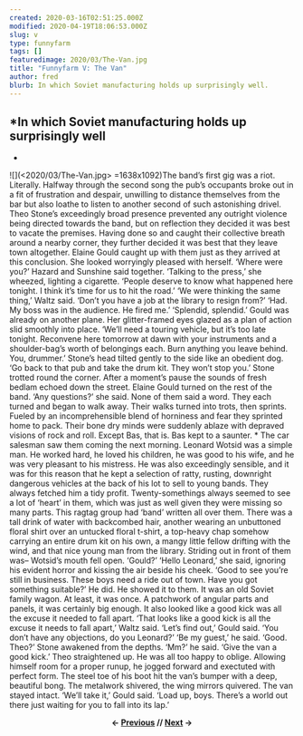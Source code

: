 ```yaml
---
created: 2020-03-16T02:51:25.000Z
modified: 2020-04-19T18:06:53.000Z
slug: v
type: funnyfarm
tags: []
featuredimage: 2020/03/The-Van.jpg
title: "Funnyfarm V: The Van"
author: fred
blurb: In which Soviet manufacturing holds up surprisingly well.
---
```

## *In which Soviet manufacturing holds up surprisingly well<br>
*
![](<2020/03/The-Van.jpg> =1638x1092)The band’s first gig was a riot. Literally. Halfway through the second song the pub’s occupants broke out in a fit of frustration and despair, unwilling to distance themselves from the bar but also loathe to listen to another second of such astonishing drivel.
Theo Stone’s exceedingly broad presence prevented any outright violence being directed towards the band, but on reflection they decided it was best to vacate the premises. Having done so and caught their collective breath around a nearby corner, they further decided it was best that they leave town altogether.
Elaine Gould caught up with them just as they arrived at this conclusion. She looked worryingly pleased with herself.
‘Where were you?’ Hazard and Sunshine said together.
‘Talking to the press,’ she wheezed, lighting a cigarette. ‘People deserve to know what happened here tonight. I think it’s time for us to hit the road.’
‘We were thinking the same thing,’ Waltz said.
‘Don’t you have a job at the library to resign from?’
‘Had. My boss was in the audience. He fired me.’
‘Splendid, splendid.’ Gould was already on another plane. Her glitter-framed eyes glazed as a plan of action slid smoothly into place.
‘We’ll need a touring vehicle, but it’s too late tonight. Reconvene here tomorrow at dawn with your instruments and a shoulder-bag’s worth of belongings each. Burn anything you leave behind. You, drummer.’ Stone’s head tilted gently to the side like an obedient dog. ‘Go back to that pub and take the drum kit. They won’t stop you.’
Stone trotted round the corner. After a moment’s pause the sounds of fresh bedlam echoed down the street. Elaine Gould turned on the rest of the band.
‘Any questions?’ she said.
None of them said a word. They each turned and began to walk away. Their walks turned into trots, then sprints. Fueled by an incomprehensible blend of horniness and fear they sprinted home to pack. Their bone dry minds were suddenly ablaze with depraved visions of rock and roll. Except Bas, that is. Bas kept to a saunter.
\*
The car salesman saw them coming the next morning.
Leonard Wotsid was a simple man. He worked hard, he loved his children, he was good to his wife, and he was very pleasant to his mistress.
He was also exceedingly sensible, and it was for this reason that he kept a selection of ratty, rusting, downright dangerous vehicles at the back of his lot to sell to young bands. They always fetched him a tidy profit. Twenty-somethings always seemed to see a lot of ‘heart’ in them, which was just as well given they were missing so many parts.
This ragtag group had ‘band’ written all over them. There was a tall drink of water with backcombed hair, another wearing an unbuttoned floral shirt over an untucked floral t-shirt, a top-heavy chap somehow carrying an entire drum kit on his own, a mangy little fellow drifting with the wind, and that nice young man from the library.
Striding out in front of them was–
Wotsid’s mouth fell open. ‘Gould?’
‘Hello Leonard,’ she said, ignoring his evident horror and kissing the air beside his cheek. ‘Good to see you’re still in business. These boys need a ride out of town. Have you got something suitable?’
He did. He showed it to them. It was an old Soviet family wagon. At least, it was once. A patchwork of angular parts and panels, it was certainly big enough. It also looked like a good kick was all the excuse it needed to fall apart.
‘That looks like a good kick is all the excuse it needs to fall apart,’ Waltz said.
‘Let’s find out,’ Gould said. ‘You don’t have any objections, do you Leonard?’
‘Be my guest,’ he said.
‘Good. Theo?’
Stone awakened from the depths.
‘Mm?’ he said.
‘Give the van a good kick.’
Theo straightened up. He was all too happy to oblige. Allowing himself room for a proper runup, he jogged forward and exectuted with perfect form. The steel toe of his boot hit the van’s bumper with a deep, beautiful bong. The metalwork shivered, the wing mirrors quivered. The van stayed intact.
‘We’ll take it,’ Gould said. ‘Load up, boys. There’s a world out there just waiting for you to fall into its lap.’

<center><strong></strong><p><strong>← <a href="https://audioxide.com/funnyfarm/iv/">Previous</a> // <a href="https://audioxide.com/funnyfarm/vi/">Next</a> →</strong></p></center>